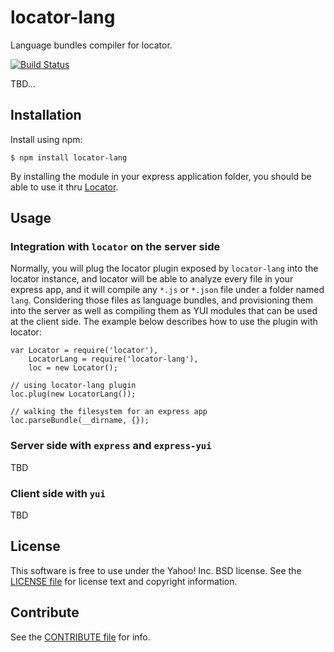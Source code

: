 locator-lang
============

Language bundles compiler for locator.

[![Build Status](https://travis-ci.org/yahoo/locator-lang.png?branch=master)](https://travis-ci.org/yahoo/locator-lang)

TBD...

[Locator]: https://github.com/yahoo/locator
[YUI]: https://github.com/yui/yui3


Installation
------------

Install using npm:

```shell
$ npm install locator-lang
```

By installing the module in your express application folder, you should be able to use it thru [Locator][].


Usage
-----

### Integration with `locator` on the server side

Normally, you will plug the locator plugin exposed by `locator-lang` into the locator instance, and locator will be able to analyze every file in your express app, and it will compile any `*.js` or `*.json` file under a folder named `lang`. Considering those files as language bundles, and provisioning them into the server as well as compiling them as YUI modules that can be used at the client side. The example below describes how to use the plugin with locator:

```
var Locator = require('locator'),
    LocatorLang = require('locator-lang'),
    loc = new Locator();

// using locator-lang plugin
loc.plug(new LocatorLang());

// walking the filesystem for an express app
loc.parseBundle(__dirname, {});
```

### Server side with `express` and `express-yui`

TBD


### Client side with `yui`

TBD


License
-------

This software is free to use under the Yahoo! Inc. BSD license.
See the [LICENSE file][] for license text and copyright information.

[LICENSE file]: https://github.com/yahoo/locator-micro/blob/master/LICENSE


Contribute
----------

See the [CONTRIBUTE file][] for info.

[CONTRIBUTE file]: https://github.com/yahoo/locator-micro/blob/master/CONTRIBUTE.md
